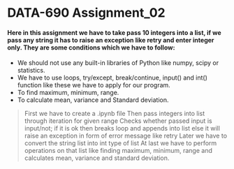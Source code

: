 # DATA-690 Assignment_02
#### Here in this assignment we have to take pass 10 integers into a list, if we pass any string it has to raise an exception like retry and enter integer only. They are some conditions which we have to follow:
- We should not use any built-in libraries of Python like numpy, scipy or statistics.
- We have to use loops, try/except, break/continue, input() and int() function like these we have to apply for our program.
- To find maximum, minimum, range.
- To calculate mean, variance and Standard deviation.

> First we have to create a .ipynb file
> Then pass integers into list through iteration for given range
> Checks whether passed input is input/not; if it is ok then breaks loop and appends into list else it will raise an exception in form of error message like retry
> Later we have to convert the string list into int type of list
> At last we have to perform operations on that list like finding maximum, minimum, range and calculates mean, variance and standard deviation. 


